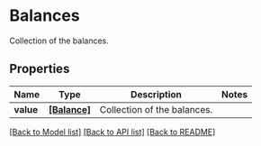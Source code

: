 # Balances

Collection of the balances.
## Properties
Name | Type | Description | Notes
------------ | ------------- | ------------- | -------------
**value** | [**[Balance]**](Balance.md) | Collection of the balances. | 

[[Back to Model list]](../README.md#documentation-for-models) [[Back to API list]](../README.md#documentation-for-api-endpoints) [[Back to README]](../README.md)


